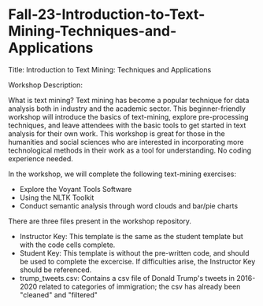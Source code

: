 # Fall-23-Introduction-to-Text-Mining-Techniques-and-Applications

Title: Introduction to Text Mining: Techniques and Applications

Workshop Description: 

What is text mining? Text mining has become a popular technique for data analysis both in industry and the academic sector. This beginner-friendly workshop will introduce the basics of text-mining, explore pre-processing techniques, and leave attendees with the basic tools to get started in text analysis for their own work. This workshop is great for those in the humanities and social sciences who are interested in incorporating more technological methods in their work as a tool for understanding. No coding experience needed. 

In the workshop, we will complete the following text-mining exercises:
- Explore the Voyant Tools Software 
- Using the NLTK Toolkit 
- Conduct semantic analysis through word clouds and bar/pie charts 

There are three files present in the workshop repository. 
- Instructor Key: This template is the same as the student template but with the code cells complete. 
- Student Key: This template is without the pre-written code, and should be used to complete the excercise. If difficulties arise, the Instructor Key should be referenced. 
- trump_tweets.csv: Contains a csv file of Donald Trump's tweets in 2016-2020 related to categories of immigration; the csv has already been "cleaned" and "filtered"
